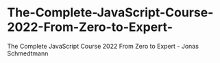 # The-Complete-JavaScript-Course-2022-From-Zero-to-Expert-
The Complete JavaScript Course 2022 From Zero to Expert - Jonas Schmedtmann

